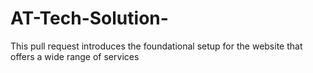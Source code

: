 # AT-Tech-Solution-
This pull request introduces the foundational setup for the website that offers a wide range of services

